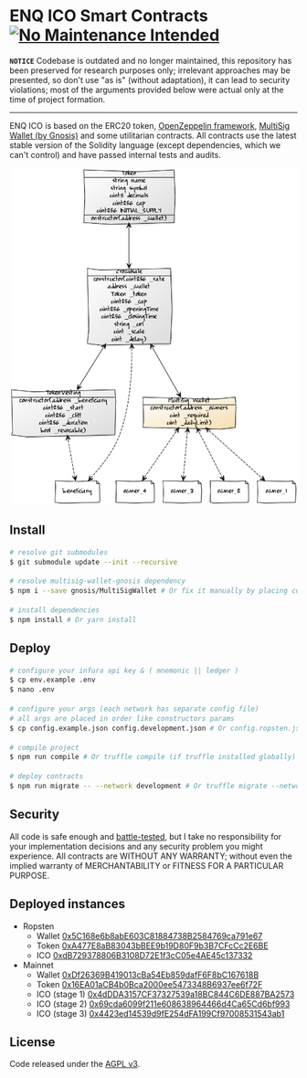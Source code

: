 ENQ ICO Smart Contracts [![No Maintenance Intended](http://unmaintained.tech/badge.svg)](http://unmaintained.tech/)
===================

**`NOTICE`**
Codebase is outdated and no longer maintained, this repository has been preserved for research purposes only; irrelevant approaches may be presented, so don't use "as is" (without adaptation), it can lead to security violations; most of the arguments provided below were actual only at the time of project formation.

---

ENQ ICO is based on the ERC20 token, [OpenZeppelin framework](https://github.com/OpenZeppelin/openzeppelin-solidity), [MultiSig Wallet (by Gnosis)](https://github.com/gnosis/MultiSigWallet) and some utilitarian contracts. All contracts use the latest stable version of the Solidity language (except dependencies, which we can't control) and have passed internal tests and audits.

![ENQ](https://raw.githubusercontent.com/633kh4ck/ENQ-ICO/master/docs/diagram.png)

## Install

``` bash
# resolve git submodules
$ git submodule update --init --recursive

# resolve multisig-wallet-gnosis dependency
$ npm i --save gnosis/MultiSigWallet # Or fix it manually by placing code in the ../MultiSigWallet directory

# install dependencies
$ npm install # Or yarn install
```

## Deploy

``` bash
# configure your infura api key & ( mnemonic || ledger )
$ cp env.example .env
$ nano .env

# configure your args (each network has separate config file)
# all args are placed in order like constructors params
$ cp config.example.json config.development.json # Or config.ropsten.json etc

# compile project
$ npm run compile # Or truffle compile (if truffle installed globally)

# deploy contracts
$ npm run migrate -- --network development # Or truffle migrate --network development (specify network)
```

## Security

All code is safe enough and [battle-tested](https://medium.com/@ENQBlockchain/enecuum-bounty-program-welcomes-you-bug-hunter-66d05aba76f7), but I take no responsibility for your implementation decisions and any security problem you might experience. All contracts are WITHOUT ANY WARRANTY; without even the implied warranty of MERCHANTABILITY or FITNESS FOR A PARTICULAR PURPOSE.

## Deployed instances

- Ropsten
  - Wallet [0x5C168e6b8abE603C81884738B2584769ca791e67](https://ropsten.etherscan.io/address/0x5c168e6b8abe603c81884738b2584769ca791e67)
  - Token [0xA477E8aB83043bBEE9b19D80F9b3B7CFcCc2E6BE](https://ropsten.etherscan.io/address/0xa477e8ab83043bbee9b19d80f9b3b7cfccc2e6be)
  - ICO [0xdB729378806B3108D72E1f3cC05e4AE45c137332](https://ropsten.etherscan.io/address/0xdb729378806b3108d72e1f3cc05e4ae45c137332)
- Mainnet
  - Wallet [0xDf26369B419013cBa54Eb859dafF6F8bC167618B](https://etherscan.io/address/0xdf26369b419013cba54eb859daff6f8bc167618b)
  - Token [0x16EA01aCB4b0Bca2000ee5473348B6937ee6f72F](https://etherscan.io/address/0x16ea01acb4b0bca2000ee5473348b6937ee6f72f)
  - ICO (stage 1) [0x4dDDA3157CF37327539a18BC844C6DE887BA2573](https://etherscan.io/address/0x4ddda3157cf37327539a18bc844c6de887ba2573)
  - ICO (stage 2) [0x69cda6099f211e608638964466d4Ca65Cd6bf993](https://etherscan.io/address/0x69cda6099f211e608638964466d4ca65cd6bf993)
  - ICO (stage 3) [0x4423ed14539d9fE254dFA199Cf97008531543ab1](https://etherscan.io/address/0x4423ed14539d9fE254dFA199Cf97008531543ab1)

## License

Code released under the [AGPL v3](LICENSE).
